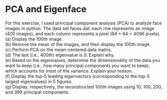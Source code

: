 # PCA and Eigenface
For this exercise, I used principal component analysis (PCA) to analyze face images in python. The data set faces.dat; each row represents an
image (400 images), and each column represents a pixel (64 × 64 = 4096 pixels).</br>
(a) Display the 100th image.</br>
(b) Remove the mean of the images, and then display the 100th image.</br>
(c) Perform PCA on the mean-centered data matrix. </br>
(d) The last (i.e., 400th) eigenvalue is 0. Explain why.</br>
(e) Based on the eigenvalues, determine the dimensionality of the data you want to keep
(i.e., how many principal components you want to keep), which accounts for most of the variance.
Explain your reason. </br>
(f) Display the top-5 leading eigenvectors (corresponding to the top-5 largest eigenvalues)
in 5 figures.</br>
(g) Display, respectively, the reconstructed 100th images using 10, 100, 200, and 399 principal components. 
</br>
